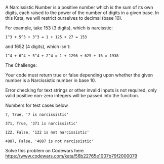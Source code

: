 A Narcissistic Number is a positive number which is the sum of its own digits, each raised to the power of the number of digits in a given base. In this Kata, we will restrict ourselves to decimal (base 10).

For example, take 153 (3 digits), which is narcisstic:

    1^3 + 5^3 + 3^3 = 1 + 125 + 27 = 153

and 1652 (4 digits), which isn't:

    1^4 + 6^4 + 5^4 + 2^4 = 1 + 1296 + 625 + 16 = 1938

The Challenge:

Your code must return true or false depending upon whether the given number is a Narcissistic number in base 10.

Error checking for text strings or other invalid inputs is not required, only valid positive non-zero integers will be passed into the function.


Numbers for test cases below 
```
7, True, '7 is narcissistic'

371, True, '371 is narcissistic'

122, False, '122 is not narcissistic'

4887, False, '4887 is not narcissistic'
```

Solve this problem on Codewars here https://www.codewars.com/kata/56b22765e1007b79f2000079
